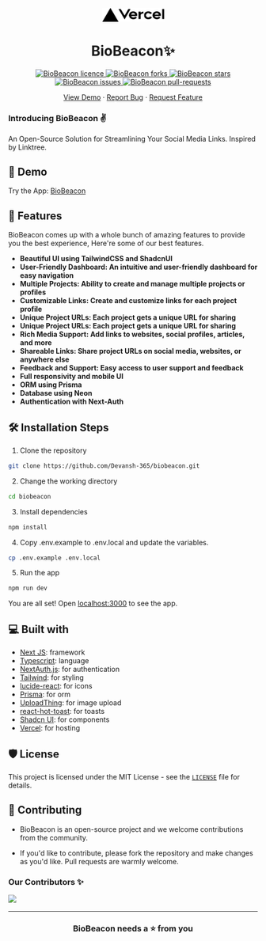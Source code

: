 <p align="center">
  <a href="https://biobeacon.vercel.app/">
    <img alt="baatcheet" src="public/vercel.svg" width="125" />
  </a>
</p>
<h1 align="center">BioBeacon✨️</h1>

<p align="center">
<a href="https://github.com/Devansh-365/biobeacon/blob/master/LICENSE" target="blank">
<img src="https://img.shields.io/github/license/Devansh-365/biobeacon?style=flat-square" alt="BioBeacon licence" />
</a>
<a href="https://github.com/Devansh-365/biobeacon/fork" target="blank">
<img src="https://img.shields.io/github/forks/Devansh-365/biobeacon?style=flat-square" alt="BioBeacon forks"/>
</a>
<a href="https://github.com/Devansh-365/biobeacon/stargazers" target="blank">
<img src="https://img.shields.io/github/stars/Devansh-365/biobeacon?style=flat-square" alt="BioBeacon stars"/>
</a>
<a href="https://github.com/Devansh-365/biobeacon/issues" target="blank">
<img src="https://img.shields.io/github/issues/Devansh-365/biobeacon?style=flat-square" alt="BioBeacon issues"/>
</a>
<a href="https://github.com/Devansh-365/biobeacon/pulls" target="blank">
<img src="https://img.shields.io/github/issues-pr/Devansh-365/biobeacon?style=flat-square" alt="BioBeacon pull-requests"/>
</a>
</p>

<!-- <p align="center"><img src="public/sc.png" alt="BioBeacon sc" width="550" /></p> -->

<p align="center">
    <a href="https://biobeacon.vercel.app/" target="blank">View Demo</a>
    ·
    <a href="https://github.com/Devansh-365/biobeacon/issues/new/choose">Report Bug</a>
    ·
    <a href="https://github.com/Devansh-365/biobeacon/issues/new/choose">Request Feature</a>
</p>

### Introducing BioBeacon ✌️

An Open-Source Solution for Streamlining Your Social Media Links. Inspired by Linktree.

## 🚀 Demo

<a href="https://biobeacon.vercel.app/" target="blank">
<!-- <img src="public/sc.png" /> -->
</a>

Try the App: [BioBeacon](https://biobeacon.vercel.app/)

## 🧐 Features

BioBeacon comes up with a whole bunch of amazing features to provide you the best experience, Here're some of our best features.

- **Beautiful UI using TailwindCSS and ShadcnUI**
- **User-Friendly Dashboard: An intuitive and user-friendly dashboard for easy navigation**
- **Multiple Projects: Ability to create and manage multiple projects or profiles**
- **Customizable Links: Create and customize links for each project profile**
- **Unique Project URLs: Each project gets a unique URL for sharing**
- **Unique Project URLs: Each project gets a unique URL for sharing**
- **Rich Media Support: Add links to websites, social profiles, articles, and more**
- **Shareable Links: Share project URLs on social media, websites, or anywhere else**
- **Feedback and Support: Easy access to user support and feedback**
- **Full responsivity and mobile UI**
- **ORM using Prisma**
- **Database using Neon**
- **Authentication with Next-Auth**

## 🛠️ Installation Steps

1. Clone the repository

```bash
git clone https://github.com/Devansh-365/biobeacon.git
```

2. Change the working directory

```bash
cd biobeacon
```

3. Install dependencies

```bash
npm install
```

4. Copy .env.example to .env.local and update the variables.

```bash
cp .env.example .env.local
```

5. Run the app

```bash
npm run dev
```

You are all set! Open [localhost:3000](http://localhost:3000/) to see the app.

## 💻 Built with

- [Next JS](https://nextjs.org/): framework
- [Typescript](https://www.typescriptlang.org/): language
- [NextAuth.js](https://next-auth.js.org/): for authentication
- [Tailwind](https://tailwindcss.com/): for styling
- [lucide-react](https://lucide.dev/icons/): for icons
- [Prisma](https://www.prisma.io/): for orm
- [UploadThing](https://uploadthing.com/): for image upload
- [react-hot-toast](https://react-hot-toast.com/): for toasts
- [Shadcn UI](https://ui.shadcn.com/): for components
- [Vercel](http://vercel.com/): for hosting

## 🛡️ License

This project is licensed under the MIT License - see the [`LICENSE`](LICENSE) file for details.

## 🍰 Contributing

- BioBeacon is an open-source project and we welcome contributions from the community.

- If you'd like to contribute, please fork the repository and make changes as you'd like. Pull requests are warmly welcome.

### Our Contributors ✨

<a href="https://github.com/Devansh-365/biobeacon/graphs/contributors">
  <img src="https://contrib.rocks/image?repo=Devansh-365/biobeacon" />
</a>

---

<h3 align="center">
BioBeacon needs a ⭐️ from you
</h3>
